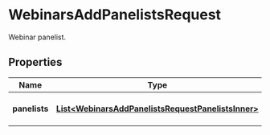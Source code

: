 

# WebinarsAddPanelistsRequest

Webinar panelist.

## Properties

| Name | Type | Description | Notes |
|------------ | ------------- | ------------- | -------------|
|**panelists** | [**List&lt;WebinarsAddPanelistsRequestPanelistsInner&gt;**](WebinarsAddPanelistsRequestPanelistsInner.md) | List of panelist objects. |  [optional] |



